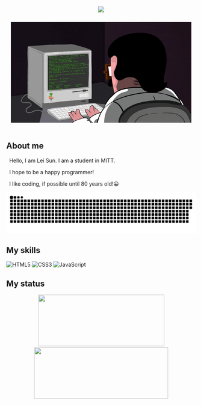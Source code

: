 <!-- 动态打字效果 -->
<h1 align="center">
  <a>
    <img src="https://readme-typing-svg.herokuapp.com/?lines=console.log(%22Hello%2C%20World!%22);&center=true&size=27">
  </a>
</h1>

<!-- 敲代码的图片 -->
<div align="center" ><img order-radius="100px" src="https://github.com/sunlei2007/sunlei2007/blob/main/68747470733a2f2f63646e2e6a7364656c6976722e6e65742f67682f73756e3032323553554e2f70686f746f732f696d616765732f3230323130383330303031393535362e676966.gif"/></div>
<br>

 
##  About me

<p>&nbsp;&nbsp;Hello, I am Lei Sun. I am a student in MITT.</p>
<p>&nbsp;&nbsp;I hope to be a happy programmer!
<p>&nbsp;&nbsp;I like coding, if possible until 80 years old!😀</p> 
 
<div align="center"><img src="https://github.com/sunlei2007/sunlei2007/blob/main/github-contribution-grid-snake.svg" /></div>

##  My skills

![HTML5](https://img.shields.io/badge/-HTML5-E34F26?style=flat-square&logo=html5&logoColor=white)
![CSS3](https://img.shields.io/badge/-CSS3-1572B6?style=flat-square&logo=css3)
![JavaScript](https://img.shields.io/badge/-JavaScript-oringe?style=flat-square&logo=javascript)

##  My status
<!-- GitHub数据统计 -->
<div align="center">
  <img height="137px" width="335px" src="https://github-readme-stats.vercel.app/api?username=sunlei2007&hide_title=true&hide_border=true&show_icons=trueline_height=21&text_color=000&icon_color=000&bg_color=0,ea6161,ffc64d,fffc4d,52fa5a&theme=graywhite" />
  <img height="137px" width="356px" src="https://github-readme-stats.vercel.app/api/top-langs/?username=sunlei2007&hide_title=true&hide_border=true&layout=compact&langs_count=6&text_color=000&icon_color=fff&bg_color=0,52fa5a,4dfcff,c64dff&theme=graywhite" />
</div>


